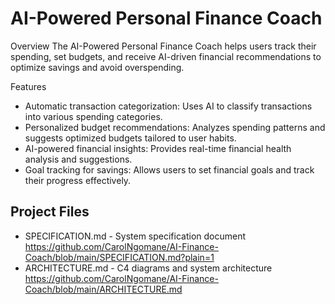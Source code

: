 # AI-Powered Personal Finance Coach
Overview
The AI-Powered Personal Finance Coach helps users track their spending, set budgets, and receive AI-driven financial recommendations to optimize savings and avoid overspending.

Features
- Automatic transaction categorization: Uses AI to classify transactions into various spending categories.
- Personalized budget recommendations: Analyzes spending patterns and suggests optimized budgets tailored to user habits.
- AI-powered financial insights: Provides real-time financial health analysis and suggestions.
- Goal tracking for savings: Allows users to set financial goals and track their progress effectively.


 ## Project Files
- SPECIFICATION.md - System specification document
https://github.com/CarolNgomane/AI-Finance-Coach/blob/main/SPECIFICATION.md?plain=1
- ARCHITECTURE.md - C4 diagrams and system architecture
https://github.com/CarolNgomane/AI-Finance-Coach/blob/main/ARCHITECTURE.md
  

 
